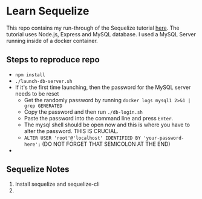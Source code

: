# Learn Sequelize 

This repo contains my run-through of the Sequelize tutorial [here](https://www.youtube.com/watch?v=pxo7L5nd1gA). 
The tutorial uses Node.js, Express and MySQL database. I used a MySQL Server running inside of a docker container.

## Steps to reproduce repo
 - `npm install`
 - `./launch-db-server.sh`
 - If it's the first time launching, then the password for the MySQL server needs to be reset
   - Get the randomly password by running `docker logs mysql1 2>&1 | grep GENERATED`
   - Copy the password and then run `./db-login.sh`
   - Paste the password into the command line and press `Enter`.
   - The mysql shell should be open now and this is where you have to alter the password. THIS IS CRUCIAL.
    - `ALTER USER 'root'@'localhost' IDENTIFIED BY 'your-password-here';` (DO NOT FORGET THAT SEMICOLON AT THE END)
  - 

## Sequelize Notes

 1. Install sequelize and sequelize-cli
 2.  